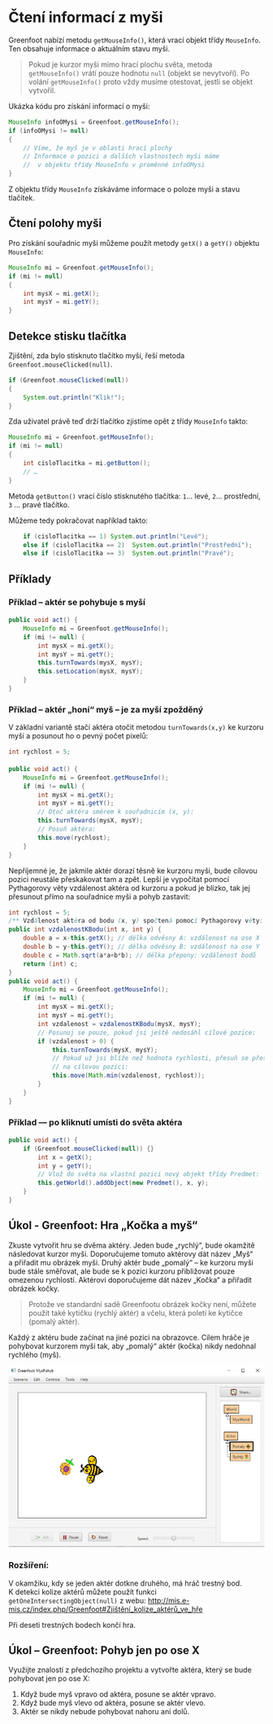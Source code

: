 # Čtení informací z&nbsp;myši

Greenfoot nabízí metodu `getMouseInfo()`, která vrací objekt třídy `MouseInfo`. Ten obsahuje informace o&nbsp;aktuálním stavu myši. 

> Pokud je kurzor myši mimo hrací plochu světa, metoda `getMouseInfo()` vrátí pouze hodnotu `null` (objekt se nevytvoří). Po volání `getMouseInfo()` proto vždy musíme otestovat, jestli se objekt vytvořil.

Ukázka kódu pro získání informací o&nbsp;myši:

```java
MouseInfo infoOMysi = Greenfoot.getMouseInfo();
if (infoOMysi != null)
{
    // Víme, že myš je v oblasti hrací plochy
    // Informace o pozici a dalších vlastnostech myši máme
    //  v objektu třídy MouseInfo v proměnné infoOMysi
}
```

Z&nbsp;objektu třídy `MouseInfo` získáváme informace o&nbsp;poloze myši a stavu tlačítek.

## Čtení polohy myši
Pro získání souřadnic myši můžeme použít metody `getX()` a&nbsp;`getY()` objektu `MouseInfo`:

```java
MouseInfo mi = Greenfoot.getMouseInfo();
if (mi != null)
{
    int mysX = mi.getX();
    int mysY = mi.getY();
}
```

## Detekce stisku tlačítka

Zjištění, zda bylo stisknuto tlačítko myši, řeší metoda `Greenfoot.mouseClicked(null)`.

```java
if (Greenfoot.mouseClicked(null))
{
	System.out.println("Klik!");
}
```

Zda uživatel právě teď drží tlačítko zjistíme opět z&nbsp;třídy `MouseInfo` takto:

```java
MouseInfo mi = Greenfoot.getMouseInfo();
if (mi != null)
{
    int cisloTlacitka = mi.getButton();
    // …
}
```

Metoda `getButton()` vrací číslo stisknutého tlačítka: `1`… levé, `2`… prostřední, `3` … pravé tlačítko.

Můžeme tedy pokračovat například takto:

```java
    if (cisloTlacitka == 1) System.out.println("Levé");
    else if (cisloTlacitka == 2)  System.out.println("Prostřední");
    else if (cisloTlacitka == 3)  System.out.println("Pravé");
```

## Příklady

### Příklad – aktér se pohybuje s&nbsp;myší
```java
public void act() {
    MouseInfo mi = Greenfoot.getMouseInfo();
    if (mi != null) {
        int mysX = mi.getX();
        int mysY = mi.getY();
        this.turnTowards(mysX, mysY);
        this.setLocation(mysX, mysY);
    }
}
```

### Příklad – aktér „honí“ myš – je za myší zpožděný

V&nbsp;základní variantě stačí aktéra otočit metodou `turnTowards(x,y)` ke kurzoru myši a&nbsp;posunout ho o&nbsp;pevný počet pixelů:

```java
int rychlost = 5;

public void act() {
    MouseInfo mi = Greenfoot.getMouseInfo();
    if (mi != null) {
        int mysX = mi.getX();
        int mysY = mi.getY();
        // Otoč aktéra směrem k souřadnicím (x, y):
        this.turnTowards(mysX, mysY);
        // Posuň aktéra:
        this.move(rychlost);
    }
}
```

Nepříjemné je, že jakmile aktér dorazí těsně ke kurzoru myši, bude cílovou pozici neustále přeskakovat tam a&nbsp;zpět.
Lepší je vypočítat pomocí Pythagorovy věty vzdálenost aktéra od kurzoru a&nbsp;pokud je blízko, tak jej přesunout přímo na souřadnice myši 
a pohyb zastavit:

```java
int rychlost = 5;
/** Vzdálenost aktéra od bodu (x, y) spočtená pomocí Pythagorovy věty: */
public int vzdalenostKBodu(int x, int y) {
    double a = x-this.getX(); // délka odvěsny A: vzdálenost na ose X
    double b = y-this.getY(); // délka odvěsny B: vzdálenost na ose Y
    double c = Math.sqrt(a*a+b*b); // délka přepony: vzdálenost bodů
    return (int) c;
}
public void act() {
    MouseInfo mi = Greenfoot.getMouseInfo();
    if (mi != null) {
        int mysX = mi.getX();
        int mysY = mi.getY();
        int vzdalenost = vzdalenostKBodu(mysX, mysY);
        // Posunuj se pouze, pokud jsi ještě nedosáhl cílové pozice:
        if (vzdalenost > 0) {
            this.turnTowards(mysX, mysY);
            // Pokud už jsi blíže než hodnota rychlosti, přesuň se přesně
            // na cílovou pozici:
            this.move(Math.min(vzdalenost, rychlost));
        }
    }
}
```

### Příklad — po kliknutí umísti do světa aktéra

```java
public void act() {
    if (Greenfoot.mouseClicked(null)) {}
        int x = getX();
        int y = getY();
        // Vlož do světa na vlastní pozici nový objekt třídy Predmet:
        this.getWorld().addObject(new Predmet(), x, y);
    }
}
```

## Úkol - Greenfoot: Hra „Kočka a myš“

Zkuste vytvořit hru se dvěma aktéry. Jeden bude „rychlý“, bude okamžitě následovat kurzor myši. Doporučujeme tomuto aktérovy dát název „Myš“ a&nbsp;přiřadit mu obrázek myši. Druhý aktér bude „pomalý“ – ke kurzoru myši bude stále směřovat, ale bude se k&nbsp;pozici kurzoru přibližovat pouze omezenou rychlostí. Aktérovi doporučujeme dát název „Kočka“ a&nbsp;přiřadit obrázek kočky.

> Protože ve standardní sadě Greenfootu obrázek kočky není, můžete použít také kytičku (rychlý aktér) a&nbsp;včelu, která poletí ke kytičce (pomalý aktér).

Každý z&nbsp;aktéru bude začínat na jiné pozici na obrazovce. Cílem hráče je pohybovat kurzorem myši tak, aby „pomalý“ aktér (kočka) nikdy nedohnal rychlého (myš).

![Hra „Kočka a&nbsp;myš“ (nebo „Kytička a&nbsp;včela“)](../img/hra_kocka-mys.png)

### Rozšíření:
V&nbsp;okamžiku, kdy se jeden aktér dotkne druhého, má hráč trestný bod. K&nbsp;detekci kolize aktérů můžete použít funkci `getOneIntersectingObject(null)` z&nbsp;webu:
http://mis.e-mis.cz/index.php/Greenfoot#Zjištění_kolize_aktérů_ve_hře

Při deseti trestných bodech končí hra.

## Úkol – Greenfoot: Pohyb jen po ose X

Využijte znalostí z&nbsp;předchozího projektu a&nbsp;vytvořte aktéra, který se bude pohybovat jen po ose X:

 1. Když bude myš vpravo od aktéra, posune se aktér vpravo.
 2. Když bude myš vlevo od aktéra, posune se aktér vlevo.
 3. Aktér se nikdy nebude pohybovat nahoru ani dolů.

